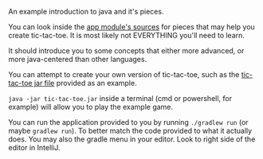 An example introduction to java and it's pieces.

You can look inside the [app module's sources](app/src/main/java/org/usfirst/team2077/intro/App.java)
for pieces that may help you create tic-tac-toe. It is most likely not EVERYTHING you'll need to learn.

It should introduce you to some concepts that either more advanced, or more java-centered than other
languages.

You can attempt to create your own version of tic-tac-toe, such as the [tic-tac-toe jar file](tic-tac-toe.jar)
provided as an example.

`java -jar tic-tac-toe.jar` inside a terminal (cmd or powershell, for example) will allow you to play the example game.

You can run the application provided to you by running `./gradlew run` (or maybe `gradlew run`). To better match the
code provided to what it actually does. You may also the gradle menu in your editor. Look to right side of the editor
in IntelliJ.